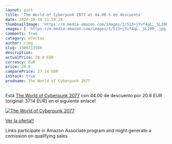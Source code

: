```yaml
---
layout: post
title: 'The World of Cyberpunk 2077 al 44.00 % de descuento'
date: 2020-10-30 21:59:28
thumbnailImage: 'https://m.media-amazon.com/images/I/513+jYvf4qL._SL200_.jpg'
images: [ 'https://m.media-amazon.com/images/I/513+jYvf4qL._SL200_.jpg' ]
comments: true
category: ofertas
author: ring
slug: 1506713580
description:
actualPrice: 20.8 EUR
currency: EUR
price: 20.8
comparePrice: 37.14 EUR
inStock: true
prodname: The World of Cyberpunk 2077
---
```


Está [The World of Cyberpunk 2077](https://www.amazon.es/dp/1506713580/?tag=tolees-21) con 44.00 de descuento por 20.8 EUR (original: 37.14 EUR) en el siguiente enlace!

[![The World of Cyberpunk 2077](https://m.media-amazon.com/images/I/513+jYvf4qL._SL200_.jpg)](https://www.amazon.es/dp/1506713580/?tag=tolees-21)

[Ver la oferta!!](https://www.amazon.es/dp/1506713580/?tag=tolees-21)

Links participate in Amazon Associate program and might generate a comission on qualifying sales


